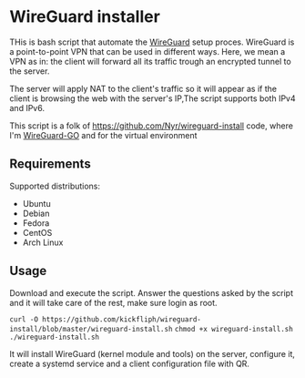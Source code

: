 # WireGuard installer

THis is bash script that automate the [WireGuard](https://www.wireguard.com/) setup proces. WireGuard is a point-to-point VPN that can be used in different ways. Here, we mean a VPN as in: the client will forward all its traffic trough an encrypted tunnel to the server.

The server will apply NAT to the client's traffic so it will appear as if the client is browsing the web with the server's IP,The script supports both IPv4 and IPv6. 

This script is a folk of https://github.com/Nyr/wireguard-install code, where I'm [WireGuard-GO](https://github.com/WireGuard/wireguard-go) and for the virtual environment 

## Requirements

Supported distributions:
- Ubuntu
- Debian
- Fedora
- CentOS
- Arch Linux

## Usage

Download and execute the script. Answer the questions asked by the script and it will take care of the rest, make sure login as root.

```curl -O https://github.com/kickfliph/wireguard-install/blob/master/wireguard-install.sh```
```chmod +x wireguard-install.sh```
```./wireguard-install.sh```

It will install WireGuard (kernel module and tools) on the server, configure it, create a systemd service and a client configuration file with QR. 
